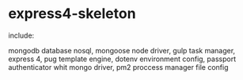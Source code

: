 # express4-skeleton

include:

mongodb database nosql, mongoose node driver, gulp task manager, express 4, pug template engine, dotenv environment config, passport authenticator whit mongo driver, pm2 proccess manager file config